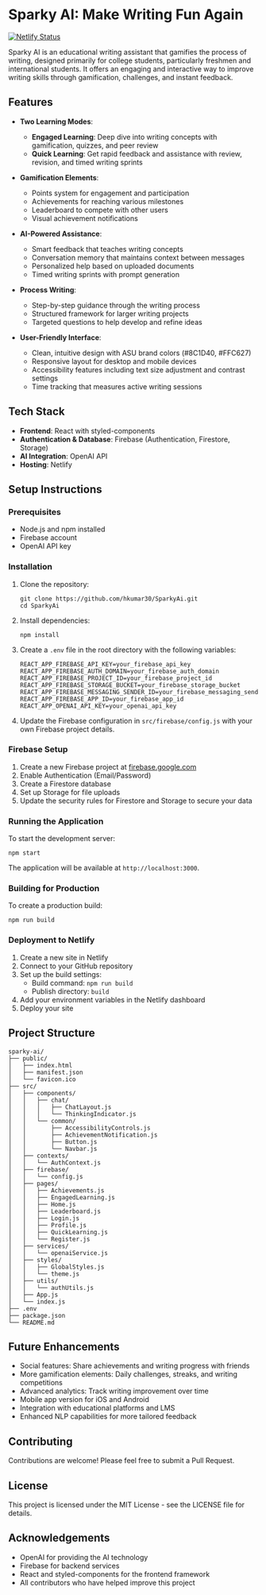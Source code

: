# Sparky AI: Make Writing Fun Again
[![Netlify Status](https://api.netlify.com/api/v1/badges/5e626def-9390-4c02-8085-2858b9ea051d/deploy-status)](https://app.netlify.com/sites/sparkifyai/deploys)

Sparky AI is an educational writing assistant that gamifies the process of writing, designed primarily for college students, particularly freshmen and international students. It offers an engaging and interactive way to improve writing skills through gamification, challenges, and instant feedback.

## Features

- **Two Learning Modes**:
  - **Engaged Learning**: Deep dive into writing concepts with gamification, quizzes, and peer review
  - **Quick Learning**: Get rapid feedback and assistance with review, revision, and timed writing sprints

- **Gamification Elements**:
  - Points system for engagement and participation
  - Achievements for reaching various milestones
  - Leaderboard to compete with other users
  - Visual achievement notifications

- **AI-Powered Assistance**:
  - Smart feedback that teaches writing concepts
  - Conversation memory that maintains context between messages
  - Personalized help based on uploaded documents
  - Timed writing sprints with prompt generation

- **Process Writing**:
  - Step-by-step guidance through the writing process
  - Structured framework for larger writing projects
  - Targeted questions to help develop and refine ideas

- **User-Friendly Interface**:
  - Clean, intuitive design with ASU brand colors (#8C1D40, #FFC627)
  - Responsive layout for desktop and mobile devices
  - Accessibility features including text size adjustment and contrast settings
  - Time tracking that measures active writing sessions

## Tech Stack

- **Frontend**: React with styled-components
- **Authentication & Database**: Firebase (Authentication, Firestore, Storage)
- **AI Integration**: OpenAI API
- **Hosting**: Netlify

## Setup Instructions

### Prerequisites

- Node.js and npm installed
- Firebase account
- OpenAI API key

### Installation

1. Clone the repository:
   ```
   git clone https://github.com/hkumar30/SparkyAi.git
   cd SparkyAi
   ```

2. Install dependencies:
   ```
   npm install
   ```

3. Create a `.env` file in the root directory with the following variables:
   ```
   REACT_APP_FIREBASE_API_KEY=your_firebase_api_key
   REACT_APP_FIREBASE_AUTH_DOMAIN=your_firebase_auth_domain
   REACT_APP_FIREBASE_PROJECT_ID=your_firebase_project_id
   REACT_APP_FIREBASE_STORAGE_BUCKET=your_firebase_storage_bucket
   REACT_APP_FIREBASE_MESSAGING_SENDER_ID=your_firebase_messaging_sender_id
   REACT_APP_FIREBASE_APP_ID=your_firebase_app_id
   REACT_APP_OPENAI_API_KEY=your_openai_api_key
   ```

4. Update the Firebase configuration in `src/firebase/config.js` with your own Firebase project details.

### Firebase Setup

1. Create a new Firebase project at [firebase.google.com](https://firebase.google.com/)
2. Enable Authentication (Email/Password)
3. Create a Firestore database
4. Set up Storage for file uploads
5. Update the security rules for Firestore and Storage to secure your data

### Running the Application

To start the development server:

```
npm start
```

The application will be available at `http://localhost:3000`.

### Building for Production

To create a production build:

```
npm run build
```

### Deployment to Netlify

1. Create a new site in Netlify
2. Connect to your GitHub repository
3. Set up the build settings:
   - Build command: `npm run build`
   - Publish directory: `build`
4. Add your environment variables in the Netlify dashboard
5. Deploy your site

## Project Structure

```
sparky-ai/
├── public/
│   ├── index.html
│   ├── manifest.json
│   └── favicon.ico
├── src/
│   ├── components/
│   │   ├── chat/
│   │   │   ├── ChatLayout.js
│   │   │   └── ThinkingIndicator.js
│   │   └── common/
│   │       ├── AccessibilityControls.js
│   │       ├── AchievementNotification.js
│   │       ├── Button.js
│   │       └── Navbar.js
│   ├── contexts/
│   │   └── AuthContext.js
│   ├── firebase/
│   │   └── config.js
│   ├── pages/
│   │   ├── Achievements.js
│   │   ├── EngagedLearning.js
│   │   ├── Home.js
│   │   ├── Leaderboard.js
│   │   ├── Login.js
│   │   ├── Profile.js
│   │   ├── QuickLearning.js
│   │   └── Register.js
│   ├── services/
│   │   └── openaiService.js
│   ├── styles/
│   │   ├── GlobalStyles.js
│   │   └── theme.js
│   ├── utils/
│   │   └── authUtils.js
│   ├── App.js
│   └── index.js
├── .env
├── package.json
└── README.md
```

## Future Enhancements

- Social features: Share achievements and writing progress with friends
- More gamification elements: Daily challenges, streaks, and writing competitions
- Advanced analytics: Track writing improvement over time
- Mobile app version for iOS and Android
- Integration with educational platforms and LMS
- Enhanced NLP capabilities for more tailored feedback

## Contributing

Contributions are welcome! Please feel free to submit a Pull Request.

## License

This project is licensed under the MIT License - see the LICENSE file for details.

## Acknowledgements

- OpenAI for providing the AI technology
- Firebase for backend services
- React and styled-components for the frontend framework
- All contributors who have helped improve this project
